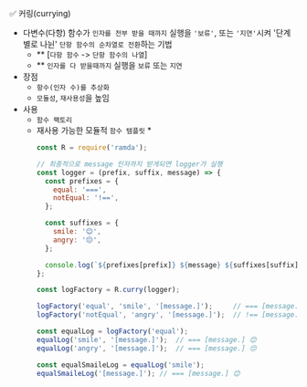 ✅ 커링(currying)

* 다변수(다항) 함수가 `인자를 전부 받을 때까지` 실행을 `'보류'`, 또는 `'지연'`시켜 '단계별로 나뉜' `단항 함수의 순차열로 전환`하는 기법
  * ** [`다항 함수` -> `단항 함수의 나열`]
  * ** `인자를 다 받을때까지` 실행을 `보류` 또는 `지연`
* 장점
  * `항수(인자 수)를 추상화`
  * `모듈성`, `재사용성`을 높임
* 사용
  * `함수 팩토리`
  * 재사용 가능한 모듈적 `함수 템플릿`
    * 
    ```js
    const R = require('ramda');

    // 최종적으로 message 인자까지 받게되면 logger가 실행
    const logger = (prefix, suffix, message) => {
      const prefixes = {
        equal: '===',
        notEqual: '!==',
      };

      const suffixes = {
        smile: '😊',
        angry: '😔',
      };

      console.log(`${prefixes[prefix]} ${message} ${suffixes[suffix]}`);
    };

    const logFactory = R.curry(logger);

    logFactory('equal', 'smile', '[message.]');     // === [message.] 😊
    logFactory('notEqual', 'angry', '[message.]');  // !== [message.] 😔

    const equalLog = logFactory('equal');
    equalLog('smile', '[message.]');  // === [message.] 😊
    equalLog('angry', '[message.]');  // === [message.] 😔

    const equalSmaileLog = equalLog('smile');
    equalSmaileLog('[message.]'); // === [message.] 😊
    ```